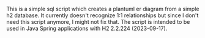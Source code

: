 This is a simple sql script which creates a plantuml er diagram from a simple h2 database.
It currently doesn't recognize 1:1 relationships but since I don't need this script anymore, I might not fix that.
The script is intended to be used in Java Spring applications with H2 2.2.224 (2023-09-17).

